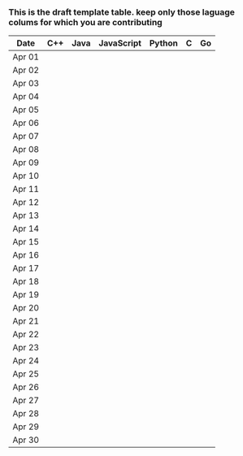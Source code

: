### This is the draft template table. keep only those laguage colums for which you are contributing 
| Date   | C++ | Java | JavaScript | Python | C    | Go   |
|--------|-----|------|------------|--------|------|------|
| Apr 01 |     |      |            |        |      |      |
| Apr 02 |     |      |            |        |      |      |
| Apr 03 |     |      |            |        |      |      |
| Apr 04 |     |      |            |        |      |      |
| Apr 05 |     |      |            |        |      |      |
| Apr 06 |     |      |            |        |      |      |
| Apr 07 |     |      |            |        |      |      |
| Apr 08 |     |      |            |        |      |      |
| Apr 09 |     |      |            |        |      |      |
| Apr 10 |     |      |            |        |      |      |
| Apr 11 |     |      |            |        |      |      |
| Apr 12 |     |      |            |        |      |      |
| Apr 13 |     |      |            |        |      |      |
| Apr 14 |     |      |            |        |      |      |
| Apr 15 |     |      |            |        |      |      |
| Apr 16 |     |      |            |        |      |      |
| Apr 17 |     |      |            |        |      |      |
| Apr 18 |     |      |            |        |      |      |
| Apr 19 |     |      |            |        |      |      |
| Apr 20 |     |      |            |        |      |      |
| Apr 21 |     |      |            |        |      |      |
| Apr 22 |     |      |            |        |      |      |
| Apr 23 |     |      |            |        |      |      |
| Apr 24 |     |      |            |        |      |      |
| Apr 25 |     |      |            |        |      |      |
| Apr 26 |     |      |            |        |      |      |
| Apr 27 |     |      |            |        |      |      |
| Apr 28 |     |      |            |        |      |      |
| Apr 29 |     |      |            |        |      |      |
| Apr 30 |     |      |            |        |      |      |
